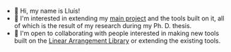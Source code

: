 - 👋 Hi, my name is Lluís!
- 👀 I'm interested in extending my [main project](https://github.com/LAL-project/) and the tools built on it, all of which is the result of my research during my Ph. D. thesis.
- 💞️ I'm open to collaborating with people interested in making new tools built on the [Linear Arrangement Library](https://github.com/LAL-project/linear-arrangement-library) or extending the existing tools.

<!---
lluisalemanypuig/lluisalemanypuig is a ✨ special ✨ repository because its `README.md` (this file) appears on your GitHub profile.
You can click the Preview link to take a look at your changes.
--->
